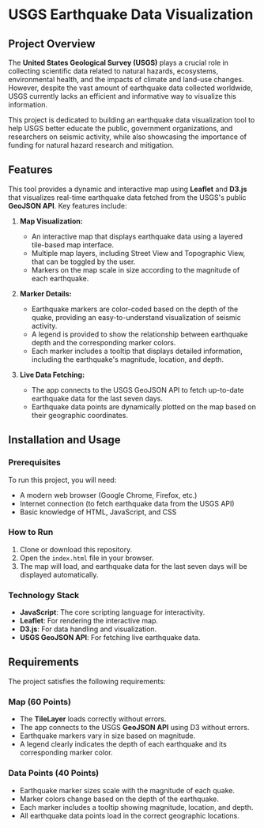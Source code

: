 # USGS Earthquake Data Visualization

## Project Overview

The **United States Geological Survey (USGS)** plays a crucial role in collecting scientific data related to natural hazards, ecosystems, environmental health, and the impacts of climate and land-use changes. However, despite the vast amount of earthquake data collected worldwide, USGS currently lacks an efficient and informative way to visualize this information.

This project is dedicated to building an earthquake data visualization tool to help USGS better educate the public, government organizations, and researchers on seismic activity, while also showcasing the importance of funding for natural hazard research and mitigation.

## Features

This tool provides a dynamic and interactive map using **Leaflet** and **D3.js** that visualizes real-time earthquake data fetched from the USGS's public **GeoJSON API**. Key features include:

1. **Map Visualization:**
   - An interactive map that displays earthquake data using a layered tile-based map interface.
   - Multiple map layers, including Street View and Topographic View, that can be toggled by the user.
   - Markers on the map scale in size according to the magnitude of each earthquake.

2. **Marker Details:**
   - Earthquake markers are color-coded based on the depth of the quake, providing an easy-to-understand visualization of seismic activity.
   - A legend is provided to show the relationship between earthquake depth and the corresponding marker colors.
   - Each marker includes a tooltip that displays detailed information, including the earthquake's magnitude, location, and depth.

3. **Live Data Fetching:**
   - The app connects to the USGS GeoJSON API to fetch up-to-date earthquake data for the last seven days.
   - Earthquake data points are dynamically plotted on the map based on their geographic coordinates.

## Installation and Usage

### Prerequisites
To run this project, you will need:
- A modern web browser (Google Chrome, Firefox, etc.)
- Internet connection (to fetch earthquake data from the USGS API)
- Basic knowledge of HTML, JavaScript, and CSS

### How to Run
1. Clone or download this repository.
2. Open the `index.html` file in your browser.
3. The map will load, and earthquake data for the last seven days will be displayed automatically.

### Technology Stack
- **JavaScript**: The core scripting language for interactivity.
- **Leaflet**: For rendering the interactive map.
- **D3.js**: For data handling and visualization.
- **USGS GeoJSON API**: For fetching live earthquake data.

## Requirements

The project satisfies the following requirements:

### Map (60 Points)
- The **TileLayer** loads correctly without errors.
- The app connects to the USGS **GeoJSON API** using D3 without errors.
- Earthquake markers vary in size based on magnitude.
- A legend clearly indicates the depth of each earthquake and its corresponding marker color.

### Data Points (40 Points)
- Earthquake marker sizes scale with the magnitude of each quake.
- Marker colors change based on the depth of the earthquake.
- Each marker includes a tooltip showing magnitude, location, and depth.
- All earthquake data points load in the correct geographic locations.


